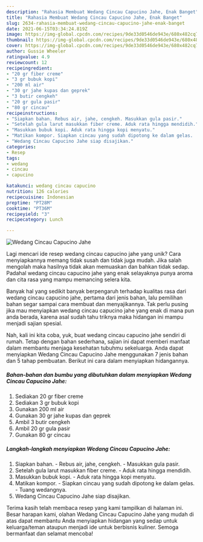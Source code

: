 ```yaml
---
description: "Rahasia Membuat Wedang Cincau Capucino Jahe, Enak Banget"
title: "Rahasia Membuat Wedang Cincau Capucino Jahe, Enak Banget"
slug: 2634-rahasia-membuat-wedang-cincau-capucino-jahe-enak-banget
date: 2021-06-15T03:34:24.819Z
image: https://img-global.cpcdn.com/recipes/9de33d0546de943e/680x482cq70/wedang-cincau-capucino-jahe-foto-resep-utama.jpg
thumbnail: https://img-global.cpcdn.com/recipes/9de33d0546de943e/680x482cq70/wedang-cincau-capucino-jahe-foto-resep-utama.jpg
cover: https://img-global.cpcdn.com/recipes/9de33d0546de943e/680x482cq70/wedang-cincau-capucino-jahe-foto-resep-utama.jpg
author: Gussie Wheeler
ratingvalue: 4.9
reviewcount: 12
recipeingredient:
- "20 gr fiber creme"
- "3 gr bubuk kopi"
- "200 ml air"
- "30 gr jahe kupas dan geprek"
- "3 butir cengkeh"
- "20 gr gula pasir"
- "80 gr cincau"
recipeinstructions:
- "Siapkan bahan. Rebus air, jahe, cengkeh. Masukkan gula pasir."
- "Setelah gula larut masukkan fiber creme. Aduk rata hingga mendidih."
- "Masukkan bubuk kopi. Aduk rata hingga kopi menyatu."
- "Matikan kompor. Siapkan cincau yang sudah dipotong ke dalam gelas.  Tuang wedangnya."
- "Wedang Cincau Capucino Jahe siap disajikan."
categories:
- Resep
tags:
- wedang
- cincau
- capucino

katakunci: wedang cincau capucino 
nutrition: 126 calories
recipecuisine: Indonesian
preptime: "PT28M"
cooktime: "PT36M"
recipeyield: "3"
recipecategory: Lunch

---
```



![Wedang Cincau Capucino Jahe](https://img-global.cpcdn.com/recipes/9de33d0546de943e/680x482cq70/wedang-cincau-capucino-jahe-foto-resep-utama.jpg)

Lagi mencari ide resep wedang cincau capucino jahe yang unik? Cara menyiapkannya memang tidak susah dan tidak juga mudah. Jika salah mengolah maka hasilnya tidak akan memuaskan dan bahkan tidak sedap. Padahal wedang cincau capucino jahe yang enak selayaknya punya aroma dan cita rasa yang mampu memancing selera kita.



Banyak hal yang sedikit banyak berpengaruh terhadap kualitas rasa dari wedang cincau capucino jahe, pertama dari jenis bahan, lalu pemilihan bahan segar sampai cara membuat dan menyajikannya. Tak perlu pusing jika mau menyiapkan wedang cincau capucino jahe yang enak di mana pun anda berada, karena asal sudah tahu triknya maka hidangan ini mampu menjadi sajian spesial.


Nah, kali ini kita coba, yuk, buat wedang cincau capucino jahe sendiri di rumah. Tetap dengan bahan sederhana, sajian ini dapat memberi manfaat dalam membantu menjaga kesehatan tubuhmu sekeluarga. Anda dapat menyiapkan Wedang Cincau Capucino Jahe menggunakan 7 jenis bahan dan 5 tahap pembuatan. Berikut ini cara dalam menyiapkan hidangannya.

<!--inarticleads1-->

##### Bahan-bahan dan bumbu yang dibutuhkan dalam menyiapkan Wedang Cincau Capucino Jahe:

1. Sediakan 20 gr fiber creme
1. Sediakan 3 gr bubuk kopi
1. Gunakan 200 ml air
1. Gunakan 30 gr jahe kupas dan geprek
1. Ambil 3 butir cengkeh
1. Ambil 20 gr gula pasir
1. Gunakan 80 gr cincau




<!--inarticleads2-->

##### Langkah-langkah menyiapkan Wedang Cincau Capucino Jahe:

1. Siapkan bahan. - Rebus air, jahe, cengkeh. - Masukkan gula pasir.
1. Setelah gula larut masukkan fiber creme. - Aduk rata hingga mendidih.
1. Masukkan bubuk kopi. - Aduk rata hingga kopi menyatu.
1. Matikan kompor. - Siapkan cincau yang sudah dipotong ke dalam gelas.  - Tuang wedangnya.
1. Wedang Cincau Capucino Jahe siap disajikan.




Terima kasih telah membaca resep yang kami tampilkan di halaman ini. Besar harapan kami, olahan Wedang Cincau Capucino Jahe yang mudah di atas dapat membantu Anda menyiapkan hidangan yang sedap untuk keluarga/teman ataupun menjadi ide untuk berbisnis kuliner. Semoga bermanfaat dan selamat mencoba!

